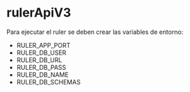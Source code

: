 # rulerApiV3

Para ejecutar el ruler se deben crear las variables de entorno:

- RULER_APP_PORT
- RULER_DB_USER
- RULER_DB_URL
- RULER_DB_PASS
- RULER_DB_NAME
- RULER_DB_SCHEMAS
